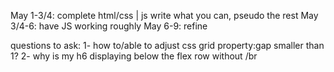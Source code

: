 May 1-3/4: complete html/css | js write what you can, pseudo the rest
May 3/4-6: have JS working roughly 
May 6-9: refine


questions to ask: 
1- how to/able to adjust css grid property:gap smaller than 1?
2- why is my h6 displaying below the flex row without /br
